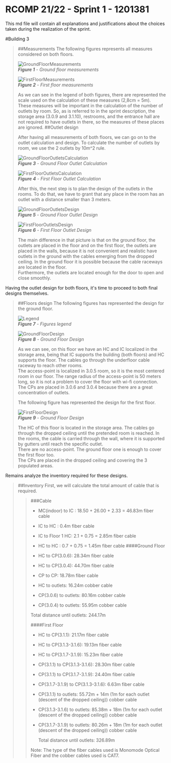 RCOMP 21/22 - Sprint 1 - 1201381
===========================================

This md file will contain all explanations and justifications about the choices taken during the realization of the sprint.

#Building 3

> ##Measurements
> The following figures represents all measures considered on both floors.
> 
> ![GroundFloorMeasurements](Figures/MeasurementsGroundFloor.PNG)<br>
_**Figure 1** - Ground floor measurements_
>
> ![FirstFloorMeasurements](Figures/MeasurementsFirstFloor.PNG)<br>
_**Figure 2** - First floor measurements_
> 
> As we can see in the legend of both figures, there are represented the scale used on the calculation of these measures (2,8cm = 5m).<br />
> These measures will be important in the calculation of the number of outlets by room. So, as is referred to in the sprint description, the storage area (3.0.9 and 3.1.10), restrooms, and the entrance hall are not required to have outlets in there, so the measures of these places are ignored.
> ##Outlet design
> 
> After having all measurements of both floors, we can go on to the outlet calculation and design. To calculate the number of outlets by room, we use the 2 outlets by 10m^2 rule.
> 
> ![GroundFloorOutletsCalculation](Figures/GroundFloorOutletCalculation.PNG)<br>
_**Figure 3** - Ground Floor Outlet Calculation_
> 
> ![FirstFloorOutletsCalculation](Figures/FirstFloorOutletCalculation.PNG)<br>
_**Figure 4** - First Floor Outlet Calculation_
> 
> After this, the next step is to plan the design of the outlets in the rooms. To do that, we have to grant that any place in the room has an outlet with a distance smaller than 3 meters.
> 
> ![GroundFloorOutletsDesign](Figures/GroundFloorOutletDesign.PNG)<br>
_**Figure 5** - Ground Floor Outlet Design_
>
> ![FirstFloorOutletsDesign](Figures/FirstFloorOutletDesign.PNG)<br>
_**Figure 6** - First Floor Outlet Design_
> 
> The main difference in that picture is that on the ground floor, the outlets are placed in the floor and on the first floor, the outlets are placed in the walls, because it is not convenient and realistic have outlets in the ground with the cables emerging from the dropped ceiling. In the ground floor it is possible because the cable raceways are located in the floor.<br>
> Furthermore, the outlets are located enough for the door to open and close smoothly.

Having the outlet design for both floors, it's time to proceed to both final designs themselves.

> ##Floors design
> The following figures has represented the design for the ground floor.
> 
> ![Legend](Figures/Legend.png)<br>
_**Figure 7** - Figures legend_
> 
> ![GroundFloorDesign](Figures/GroundFloorDesign.PNG)<br>
_**Figure 8** - Ground Floor Design_
> 
> As we can see, on this floor we have an HC and IC localized in the storage area, being that IC supports the building (both floors) and HC supports the floor. The cables go through the underfloor cable raceway to reach other rooms.<br>
> The access-point is localized in 3.0.5 room, so it is the most centered room in our floor. The range radius of the access-point is 50 meters long, so it is not a problem to cover the floor with wi-fi connection.<br>
> The CPs are placed in 3.0.6 and 3.0.4 because there are a great concentration of outlets.<br>
> 
> The following figure has represented the design for the first floor.
>
> ![FirstFloorDesign](Figures/FirstFloorDesign.PNG)<br>
_**Figure 9** - Ground Floor Design_
>
> The HC of this floor is located in the storage area. The cables go through the dropped ceiling until the pretended room is reached. In the rooms, the cable is carried through the wall, where it is supported by gutters until reach the specific outlet.<br>
> There are no access-point. The ground floor one is enough to cover the first floor too.<br>
> The CPs are placed in the dropped ceiling and covering the 3 populated areas.<br>


Remains analyze the inventory required for these designs.

> ##Inventory
> First, we will calculate the total amount of cable that is required.
> 
>> ###Cable
>> * MC(indoor) to IC : 18.50 + 26.00 + 2.33 = 46.83m fiber cable
>> 
>> * IC to HC : 0.4m fiber cable
>>
>> * IC to Floor 1 HC: 2.1 + 0.75 = 2.85m fiber cable
>>
>> * HC to HC : 0.7 + 0.75 = 1.45m fiber cable
>>####Ground Floor
>>
>> * HC to CP(3.0.6): 28.34m fiber cable
>>
>> * HC to CP(3.0.4): 44.70m fiber cable
>>
>> * CP to CP: 18.78m fiber cable
>>
>> * HC to outlets: 16.24m cobber cable
>>
>> * CP(3.0.6) to outlets: 80.16m cobber cable
>>
>> * CP(3.0.4) to outlets: 55.95m cobber cable
>>
>>  Total distance until outlets: 244.17m
>>
>>####First Floor
>>
>> * HC to CP(3.1.1): 21.17m fiber cable
>>
>> * HC to CP(3.1.3-3.1.6): 19.13m fiber cable
>>
>> * HC to CP(3.1.7-3.1.9): 15.23m fiber cable
>>
>> * CP(3.1.1) to CP(3.1.3-3.1.6): 28.30m fiber cable
>>
>> * CP(3.1.1) to CP(3.1.7-3.1.9): 24.40m fiber cable
>>
>> * CP(3.1.7-3.1.9) to CP(3.1.3-3.1.6): 6.63m fiber cable
>>
>> * CP(3.1.1) to outlets: 55.72m + 14m (1m for each outlet (descent of the dropped ceiling)) cobber cable
>>
>> * CP(3.1.3-3.1.6) to outlets: 85.38m + 18m (1m for each outlet (descent of the dropped ceiling)) cobber cable
>>
>> * CP(3.1.7-3.1.9) to outlets: 80.26m + 18m (1m for each outlet (descent of the dropped ceiling)) cobber cable
>>
>>   Total distance until outlets: 326.89m
>>
>> Note: The type of the fiber cables used is Monomode Optical Fiber and the cobber cables used is CAT7.
>

